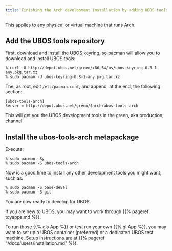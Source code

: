 ```yaml
---
title: Finishing the Arch development installation by adding UBOS tools
---
```


This applies to any physical or virtual machine that runs Arch.

## Add the UBOS tools repository

First, download and install the UBOS keyring, so pacman will allow you to download
and install UBOS tools:

```
% curl -O http://depot.ubos.net/green/x86_64/os/ubos-keyring-0.8-1-any.pkg.tar.xz
% sudo pacman -U ubos-keyring-0.8-1-any.pkg.tar.xz
```

The, as root, edit ``/etc/pacman.conf``, and append, at the end, the following section:

```
[ubos-tools-arch]
Server = http://depot.ubos.net/green/$arch/ubos-tools-arch
```

This will get you the UBOS development tools in the green, aka production, channel.

## Install the ubos-tools-arch metapackage

Execute:

```
% sudo pacman -Sy
% sudo pacman -S ubos-tools-arch
```

Now is a good time to install any other development tools you might want, such as:

```
% sudo pacman -S base-devel
% sudo pacman -S git
```

You are now ready to develop for UBOS.

If you are new to UBOS, you may want to work through {{% pageref toyapps.md %}}.

To run those {{% gls App %}} or test run your own {{% gl App %}}, you may want to
set up a UBOS container (preferred) or a dedicated UBOS test machine. Setup instructions
are at {{% pageref "/docs/users/installation.md" %}}.
